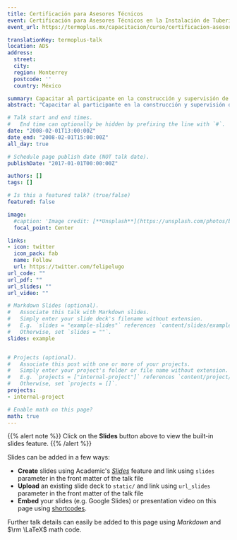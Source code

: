 ```yaml
---
title: Certificación para Asesores Técnicos
event: Certificación para Asesores Técnicos en la Instalación de Tubería PEAD Corrugada ADS PRO
event_url: https://termoplus.mx/capacitacion/curso/certificacion-asesores-ads

translationKey: termoplus-talk
location: ADS
address:
  street: 
  city: 
  region: Monterrey
  postcode: ''
  country: México

summary: Capacitar al participante en la construcción y supervisión de obras de drenaje con tubería PEAD Corrugada ADS.
abstract: "Capacitar al participante en la construcción y supervisión de obras de drenaje con tubería PEAD Corrugada ADS"

# Talk start and end times.
#   End time can optionally be hidden by prefixing the line with `#`.
date: "2008-02-01T13:00:00Z"
date_end: "2008-02-01T15:00:00Z"
all_day: true

# Schedule page publish date (NOT talk date).
publishDate: "2017-01-01T00:00:00Z"

authors: []
tags: []

# Is this a featured talk? (true/false)
featured: false

image:
  #caption: 'Image credit: [**Unsplash**](https://unsplash.com/photos/bzdhc5b3Bxs)'
  focal_point: Center

links:
- icon: twitter
  icon_pack: fab
  name: Follow
  url: https://twitter.com/felipelugo
url_code: ""
url_pdf: ""
url_slides: ""
url_video: ""

# Markdown Slides (optional).
#   Associate this talk with Markdown slides.
#   Simply enter your slide deck's filename without extension.
#   E.g. `slides = "example-slides"` references `content/slides/example-slides.md`.
#   Otherwise, set `slides = ""`.
slides: example


# Projects (optional).
#   Associate this post with one or more of your projects.
#   Simply enter your project's folder or file name without extension.
#   E.g. `projects = ["internal-project"]` references `content/project/deep-learning/index.md`.
#   Otherwise, set `projects = []`.
projects:
- internal-project

# Enable math on this page?
math: true
---
```


{{% alert note %}}
Click on the **Slides** button above to view the built-in slides feature.
{{% /alert %}}

Slides can be added in a few ways:

- **Create** slides using Academic's [*Slides*](https://sourcethemes.com/academic/docs/managing-content/#create-slides) feature and link using `slides` parameter in the front matter of the talk file
- **Upload** an existing slide deck to `static/` and link using `url_slides` parameter in the front matter of the talk file
- **Embed** your slides (e.g. Google Slides) or presentation video on this page using [shortcodes](https://sourcethemes.com/academic/docs/writing-markdown-latex/).

Further talk details can easily be added to this page using *Markdown* and $\rm \LaTeX$ math code.
